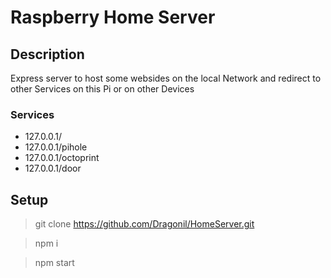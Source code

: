 # Raspberry Home Server

## Description

Express server to host some websides on the local Network and redirect to other Services on this Pi or on other Devices

### Services

* 127.0.0.1/
* 127.0.0.1/pihole
* 127.0.0.1/octoprint
* 127.0.0.1/door

## Setup

> git clone https://github.com/Dragonil/HomeServer.git

> npm i

> npm start